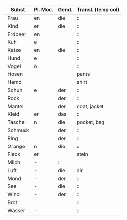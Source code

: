 Subst. | Pl. Mod. | Gend. | Transl. (temp col) |
----- | ----- | ----- | ------------------ |
Frau | en | die | :: |
Kind | er | die | :: |
Erdbeer | en | | :: |
Kuh | e | | :: |
Katze | en | die | :: |
Hund | e | | :: |
Vogel | ö | | :: |
Hosen |  | | pants |
Hemd |  | | shirt |
Schuh | e | der | :: |
Rock |  | der | :: |
Mantel |  | der | coat, jacket |
Kleid | er | das | :: |
Tasche | n | die | pocket, bag |
Schmuck |  | der | :: |
Ring | | der | :: |
Orange | n | die | :: |
Fleck | er | | stein |
Milch | - | :: |
Luft | - | die | air |
Mond | - | der | :: |
See | - | die | :: |
Wind | - | der | :: |
Brot | |  | :: |
Wasser | - |  | :: |
